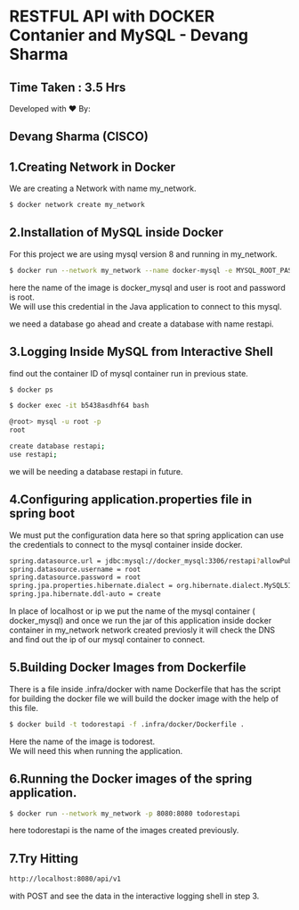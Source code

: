 # RESTFUL API with DOCKER Contanier and MySQL - Devang Sharma

## Time Taken : 3.5 Hrs

Developed with ❤️ By:
## Devang Sharma (CISCO)

## 1.Creating Network in Docker

We are creating a Network with name my_network.

```bash
$ docker network create my_network
```

## 2.Installation of MySQL inside Docker

For this project we are using mysql version 8 and running in my_network.

```bash
$ docker run --network my_network --name docker-mysql -e MYSQL_ROOT_PASSWORD=root -d mysql:8
```

here the name of the image is docker_mysql and user is root and password is root.  
We will use this credential in the Java application to connect to this mysql.

we need a database go ahead and create a database with name restapi.

## 3.Logging Inside MySQL from Interactive Shell

find out the container ID of mysql container run in previous state.

```bash
$ docker ps

$ docker exec -it b5438asdhf64 bash

@root> mysql -u root -p
root

create database restapi;
use restapi;
```



we will be needing a database restapi in future.

## 4.Configuring application.properties file in spring boot
We must put the configuration data here so that spring application can use the credentials to connect to the mysql container inside docker.

```bash
spring.datasource.url = jdbc:mysql://docker_mysql:3306/restapi?allowPublicKeyRetrieval=true&useSSL=false
spring.datasource.username = root
spring.datasource.password = root
spring.jpa.properties.hibernate.dialect = org.hibernate.dialect.MySQL5InnoDBDialect
spring.jpa.hibernate.ddl-auto = create

```
In place of localhost or ip we put the name of the mysql container ( docker_mysql) and once we run the jar of this application inside docker container in my_network network created previosly it will check the DNS and find out the ip of our mysql container to connect.



## 5.Building Docker Images from Dockerfile
There is a file inside .infra/docker with name Dockerfile that has the script for building the docker file we will build the docker image with the help of this file.

```bash
$ docker build -t todorestapi -f .infra/docker/Dockerfile .
```
Here the name of the image is todorest.  
We will need this when running the application.

## 6.Running the Docker images of the spring application.

```bash
$ docker run --network my_network -p 8080:8080 todorestapi
```
here todorestapi is the name of the images created previously.

## 7.Try Hitting
```bash
http://localhost:8080/api/v1
```

with POST and see the data in the interactive logging shell in step 3. 
